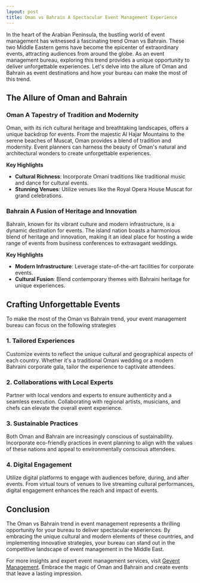 ```yaml
---
layout: post
title: Oman vs Bahrain A Spectacular Event Management Experience
---
```



In the heart of the Arabian Peninsula, the bustling world of event management has witnessed a fascinating trend Oman vs Bahrain. These two Middle Eastern gems have become the epicenter of extraordinary events, attracting audiences from around the globe. As an event management bureau, exploring this trend provides a unique opportunity to deliver unforgettable experiences. Let's delve into the allure of Oman and Bahrain as event destinations and how your bureau can make the most of this trend.

## The Allure of Oman and Bahrain

### Oman A Tapestry of Tradition and Modernity

Oman, with its rich cultural heritage and breathtaking landscapes, offers a unique backdrop for events. From the majestic Al Hajar Mountains to the serene beaches of Muscat, Oman provides a blend of tradition and modernity. Event planners can harness the beauty of Oman's natural and architectural wonders to create unforgettable experiences.

**Key Highlights**

- **Cultural Richness**: Incorporate Omani traditions like traditional music and dance for cultural events.
- **Stunning Venues**: Utilize venues like the Royal Opera House Muscat for grand celebrations.

### Bahrain A Fusion of Heritage and Innovation

Bahrain, known for its vibrant culture and modern infrastructure, is a dynamic destination for events. The island nation boasts a harmonious blend of heritage and innovation, making it an ideal place for hosting a wide range of events from business conferences to extravagant weddings.

**Key Highlights**

- **Modern Infrastructure**: Leverage state-of-the-art facilities for corporate events.
- **Cultural Fusion**: Blend contemporary themes with Bahraini heritage for unique experiences.

## Crafting Unforgettable Events

To make the most of the Oman vs Bahrain trend, your event management bureau can focus on the following strategies

### 1. Tailored Experiences

Customize events to reflect the unique cultural and geographical aspects of each country. Whether it's a traditional Omani wedding or a modern Bahraini corporate gala, tailor the experience to captivate attendees.

### 2. Collaborations with Local Experts

Partner with local vendors and experts to ensure authenticity and a seamless execution. Collaborating with regional artists, musicians, and chefs can elevate the overall event experience.

### 3. Sustainable Practices

Both Oman and Bahrain are increasingly conscious of sustainability. Incorporate eco-friendly practices in event planning to align with the values of these nations and appeal to environmentally conscious attendees.

### 4. Digital Engagement

Utilize digital platforms to engage with audiences before, during, and after events. From virtual tours of venues to live streaming cultural performances, digital engagement enhances the reach and impact of events.

## Conclusion

The Oman vs Bahrain trend in event management represents a thrilling opportunity for your bureau to deliver spectacular experiences. By embracing the unique cultural and modern elements of these countries, and implementing innovative strategies, your bureau can stand out in the competitive landscape of event management in the Middle East.

For more insights and expert event management services, visit [Gevent Management](https://geventm.com/). Embrace the magic of Oman and Bahrain and create events that leave a lasting impression.